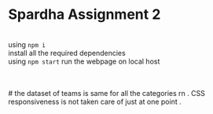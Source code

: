 # Spardha Assignment 2




<br/> using `npm i` <br/>install all the required dependencies<br/>using `npm start` run the webpage on local host 

<br/>
<br/>
# the dataset of teams is same for all the categories rn . CSS responsiveness is not taken care of just at one point . 

